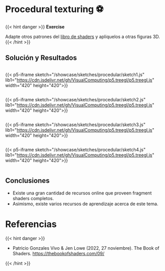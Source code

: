 # Procedural texturing ⚽

{{< hint danger >}}
<b> Exercise </b>

Adapte otros patrones del <a href="https://thebookofshaders.com/09/" target="_blank">libro de shaders</a> y apliquelos a otras figuras 3D.
{{< /hint >}}

## Solución y Resultados

<div style="display:flex; flex-direction: column; align-items: center; justify-content: center;" id="color-blending">

{{< p5-iframe sketch="/showcase/sketches/procedular/sketch1.js"  lib1="https://cdn.jsdelivr.net/gh/VisualComputing/p5.treegl/p5.treegl.js" width="420" height="420">}}

{{< p5-iframe sketch="/showcase/sketches/procedular/sketch2.js" lib1="https://cdn.jsdelivr.net/gh/VisualComputing/p5.treegl/p5.treegl.js" width="420" height="420">}}

{{< p5-iframe sketch="/showcase/sketches/procedular/sketch3.js" lib1="https://cdn.jsdelivr.net/gh/VisualComputing/p5.treegl/p5.treegl.js" width="420" height="420">}}

{{< p5-iframe sketch="/showcase/sketches/procedular/sketch4.js" lib1="https://cdn.jsdelivr.net/gh/VisualComputing/p5.treegl/p5.treegl.js" width="420" height="420">}}

</div>

## Conclusiones

- Existe una gran cantidad de recursos online que proveen fragment shaders completos.
- Asimismo, existe varios recursos de aprendizaje acerca de este tema.

# Referencias

{{< hint danger >}}

- Patricio Gonzales Vivo & Jen Lowe (2022, 27 noviembre). The Book of Shaders. https://thebookofshaders.com/09/

{{< /hint >}}